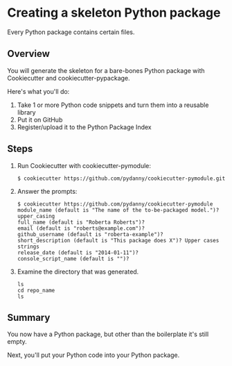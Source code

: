 # Creating a skeleton Python package

Every Python package contains certain files.

## Overview

You will generate the skeleton for a bare-bones Python package with Cookiecutter and cookiecutter-pypackage.

Here's what you'll do:

1. Take 1 or more Python code snippets and turn them into a reusable library
2. Put it on GitHub
3. Register/upload it to the Python Package Index

## Steps

1. Run Cookiecutter with cookiecutter-pymodule:

    ```
    $ cookiecutter https://github.com/pydanny/cookiecutter-pymodule.git
    ```

2. Answer the prompts:

    ```
    $ cookiecutter https://github.com/pydanny/cookiecutter-pymodule
    module_name (default is "The name of the to-be-packaged model.")? upper_casing
    full_name (default is "Roberta Roberts")?
    email (default is "roberts@example.com")?
    github_username (default is "roberta-example")?
    short_description (default is "This package does X")? Upper cases strings
    release_date (default is "2014-01-11")?
    console_script_name (default is "")?
    ```

3. Examine the directory that was generated.

    ```
    ls
    cd repo_name
    ls
    ```

## Summary

You now have a Python package, but other than the boilerplate it's still empty.

Next, you'll put your Python code into your Python package.
